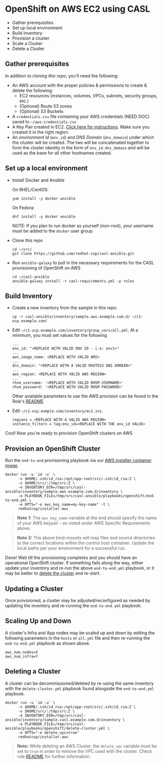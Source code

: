 # OpenShift on AWS EC2 using CASL

* Gather prerequisites
* Set up local environment
* Build inventory
* Provision a cluster
* Scale a Cluster
* Delete a Cluster

## Gather prerequisites

In addition to _cloning this repo_, you'll need the following:

* An AWS account with the proper policies & permissions to create & delete the following:
  * EC2 resources (instances, volumes, VPCs, subnets, security groups, etc.)
  * (Optional) Route 53 zones
  * (Optional) S3 Buckets
* A `credentials.csv` file containing your AWS credentials (NEED DOC) saved to `~/aws-credentials.csv`
* A Key Pair created in EC2. [Click here for instructions](http://docs.aws.amazon.com/AWSEC2/latest/UserGuide/ec2-key-pairs.html#having-ec2-create-your-key-pair). Make sure you created it in the right region.
* An _environment id_ (`env_id`) and _DNS Domain_ (`dns_domain`) under which the cluster will be created. The two will be concatenated together to form the cluster identity in the form of `env_id.dns_domain` and will be used as the base for all other hostnames created.


## Set up a local environment

* Install Docker and Ansible

    On RHEL/CentOS:
    ```
    yum install -y docker ansible
    ```

    On Fedora:
    ```
    dnf install -y docker ansible
    ```
    NOTE: If you plan to run docker as yourself (non-root), your username must be added to the `docker` user group.
* Clone this repo
    ```
    cd ~/src/
    git clone https://github.com/redhat-cop/casl-ansible.git
    ```
* Run `ansible-galaxy` to pull in the necessary requirements for the CASL provisioning of OpenShift on AWS
    ```
    cd ~/casl-ansible
    ansible-galaxy install -r casl-requirements.yml -p roles
    ```

## Build Inventory

* Create a new inventory from the sample in this repo.
    ```
    cp -r casl-ansible/inventory/sample.aws.example.com.d/ ~/c1-ocp.example.com/
    ```
* Edit `~/c1-ocp.example.com/inventory/group_vars/all.yml`. At a minimum, you must set values for the following
    ```
    ...
    env_id: "<REPLACE WITH VALID ENV ID - i.e: env1>"
    ...
    aws_image_name: <REPLACE WITH VALID AMI>
    ...
    dns_domain: "<REPLACE WITH A VALID ROUTE53 DNS DOMAIN>"
    ...
    aws_region: <REPLACE WITH VALID AWS REGION>
    ...
    rhsm_username: '<REPLACE WITH VALID RHSM USERNAME>'
    rhsm_password: '<REPLACE WITH VALID RHSM PASSWORD>'
    ```

    Other available parameters to use the AWS provision can be found in the Role's [README](../roles/manage-aws-infra/README.md)

* Edit `~/c1-ocp.exmple.com/inventory/ec2.ini`.
    ```
    regions = <REPLACE WITH A VALID AWS REGION>
    instance_filters = tag:env_id=<REPLACE WITH THE env_id VALUE>
    ```

Cool! Now you're ready to provision OpenShift clusters on AWS

## Provision an OpenShift Cluster

Run the `end-to-end` provisioning playbook via our [AWS installer container image](../images/installer-aws/).

```
docker run -u `id -u` \
      -v $HOME/.ssh/id_rsa:/opt/app-root/src/.ssh/id_rsa:Z \
      -v $HOME/src/:/tmp/src:Z \
      -e INVENTORY_DIR=/tmp/src/casl-ansible/inventory/sample.aws.example.com.d/inventory \
      -e PLAYBOOK_FILE=/tmp/src/casl-ansible/playbooks/openshift/end-to-end.yml \
      -e OPTS="-e aws_key_name=my-key-name" -t \
      redhatcop/installer-aws
```

> **Note 1:** The `aws_key_name` variable at the end should specify the name of your AWS keypair - as noted under AWS Specific Requirements above.

> **Note 2:** The above bind-mounts will map files and source directories to the correct locations within the control host container. Update the local paths per your environment for a successful run.

Done! Wait till the provisioning completes and you should have an operational OpenShift cluster. If something fails along the way, either update your inventory and re-run the above `end-to-end.yml` playbook, or it may be better to [delete the cluster](https://github.com/redhat-cop/casl-ansible#deleting-a-cluster) and re-start.

## Updating a Cluster

Once provisioned, a cluster may be adjusted/reconfigured as needed by updating the inventory and re-running the `end-to-end.yml` playbook.

## Scaling Up and Down

A cluster's Infra and App nodes may be scaled up and down by editing the following parameters in the `hosts` or `all.yml` file and then re-running the `end-to-end.yml` playbook as shown above.

```
aws_num_nodes=X
aws_num_infra=Y
```

## Deleting a Cluster

A cluster can be decommissioned/deleted by re-using the same inventory with the `delete-cluster.yml` playbook found alongside the `end-to-end.yml` playbook.

```
docker run -u `id -u` \
      -v $HOME/.ssh/id_rsa:/opt/app-root/src/.ssh/id_rsa:Z \
      -v $HOME/src/:/tmp/src:Z \
      -e INVENTORY_DIR=/tmp/src/casl-ansible/inventory/sample.casl.example.com.d/inventory \
      -e PLAYBOOK_FILE=/tmp/src/casl-ansible/playbooks/openshift/delete-cluster.yml \
      -e OPTS="-e delete_vpc=true"
      redhatcop/installer-aws
```

> **Note:** While deleting an AWS Cluster, the `delete_vpc` variable must be set to `true` in order to remove the VPC used with the cluster. Check role [README](../roles/manage-aws-infra/README.md) for further information.
